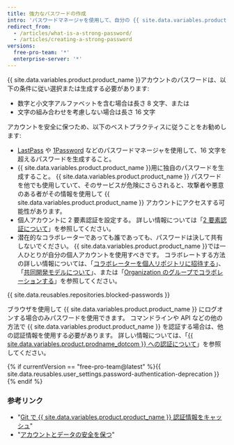```yaml
---
title: 強力なパスワードの作成
intro: 'パスワードマネージャを使用して、自分の {{ site.data.variables.product.product_name }}アカウントを強力な独自のパスワードで保護しましょう。'
redirect_from:
  - /articles/what-is-a-strong-password/
  - /articles/creating-a-strong-password
versions:
  free-pro-team: '*'
  enterprise-server: '*'
---
```


{{ site.data.variables.product.product_name }}アカウントのパスワードは、以下の条件に従い選択または生成する必要があります:
- 数字と小文字アルファベットを含む場合は長さ 8 文字、または
- 文字の組み合わせを考慮しない場合は長さ 16 文字

アカウントを安全に保つため、以下のベストプラクティスに従うことをお勧めします:
- [LastPass](https://lastpass.com/) や [1Password](https://1password.com/) などのパスワードマネージャを使用して、16 文字を超えるパスワードを生成すること。
- {{ site.data.variables.product.product_name }}用に独自のパスワードを生成すること。 {{ site.data.variables.product.product_name }} パスワードを他でも使用していて、そのサービスが危険にさらされると、攻撃者や悪意のある者がその情報を使用して {{ site.data.variables.product.product_name }} アカウントにアクセスする可能性があります。
- 個人アカウントに 2 要素認証を設定する。 詳しい情報については「[2 要素認証について](/articles/about-two-factor-authentication)」を参照してください。
- 潜在的なコラボレーターであっても誰であっても、パスワードは決して共有しないでください。 {{ site.data.variables.product.product_name }}では一人ひとりが自分の個人アカウントを使用すべきです。 コラボレートする方法の詳しい情報については、「[コラボレーターを個人リポジトリに招待する](/articles/inviting-collaborators-to-a-personal-repository)」、「[共同開発モデルについて](/articles/about-collaborative-development-models/)」、または「[Organization のグループでコラボレーションする](/articles/collaborating-with-groups-in-organizations/)」を参照してください。

{{ site.data.reusables.repositories.blocked-passwords }}

ブラウザを使用して {{ site.data.variables.product.product_name }} にログオンする場合のみパスワードを使用できます。 コマンドラインや API などの他の方法で {{ site.data.variables.product.product_name }} を認証する場合は、他の認証情報を使用する必要があります。 詳しい情報については、「[{{ site.data.variables.product.prodname_dotcom }} への認証について](/github/authenticating-to-github/about-authentication-to-github)」を参照してください。

{% if currentVersion == "free-pro-team@latest" %}{{ site.data.reusables.user_settings.password-authentication-deprecation }}{% endif %}

### 参考リンク

- "[Git で {{ site.data.variables.product.product_name }} 認証情報をキャッシュ](/github/using-git/caching-your-github-credentials-in-git/)"
- "[アカウントとデータの安全を保つ](/articles/keeping-your-account-and-data-secure/)"
